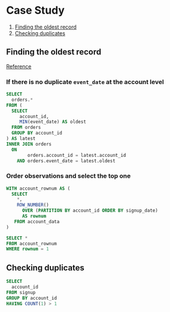 # Case Study

1. [Finding the oldest record](#finding-the-oldest-record)
2. [Checking duplicates](#checking-duplicates)


## Finding the oldest record

[Reference](https://thoughtbot.com/blog/ordering-within-a-sql-group-by-clause)

### If there is no duplicate `event_date` at the account level
```sql
SELECT
  orders.*
FROM (
  SELECT
     account_id,
     MIN(event_date) AS oldest
  FROM orders
  GROUP BY account_id
) AS latest
INNER JOIN orders
  ON
        orders.account_id = latest.account_id
    AND orders.event_date = latest.oldest
```

### Order observations and select the top one
```sql
WITH account_rownum AS (
  SELECT
    *,
    ROW_NUMBER()
      OVER (PARTITION BY account_id ORDER BY signup_date)
      AS rownum
   FROM account_data  
)

SELECT *
FROM account_rownum
WHERE rownum = 1
```

## Checking duplicates

```sql
SELECT
  account_id
FROM signup
GROUP BY account_id
HAVING COUNT(1) > 1
```

